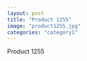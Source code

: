 ```yaml
---
layout: post
title: "Product 1255"
image: "product1255.jpg"
categories: "category1"
---
```

Product 1255
